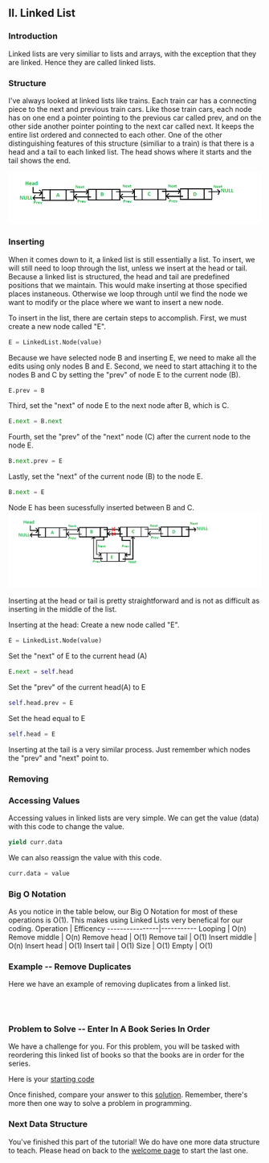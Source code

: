 ## II. Linked List
### Introduction
Linked lists are very similiar to lists and arrays, with the exception that they are linked. Hence they are called linked lists.

### Structure
I've always looked at linked lists like trains. Each train car has a connecting piece to the next and previous train cars. Like those train cars, each node has on one end a pointer pointing to the previous car called prev, and on the other side another pointer pointing to the next car called next. It keeps the entire list ordered and connected to each other.
One of the other distinguishing features of this structure (similiar to a train) is that there is a head and a tail to each linked list. The head shows where it starts and the tail shows the end.

![](DLLGfG.png)

### Inserting
When it comes down to it, a linked list is still essentially a list. To insert, we will still need to loop through the list, unless we insert at the head or tail. Because a linked list is structured, the head and tail are predefined positions that we maintain. This would make inserting at those specified places instaneous. Otherwise we loop through until we find the node we want to modify or the place where we want to insert a new node.

To insert in the list, there are certain steps to accomplish. 
First, we must create a new node called "E".
```python
E = LinkedList.Node(value)
```
Because we have selected node B and inserting E, we need to make all the edits using only nodes B and E.
Second, we need to start attaching it to the nodes B and C by setting the "prev" of node E to the current node (B). 
```python
E.prev = B
```
Third, set the "next" of node E to the next node after B, which is C.
```python
E.next = B.next
```
Fourth, set the "prev" of the "next" node (C) after the current node to the node E.
```python
B.next.prev = E
```
Lastly, set the "next" of the current node (B) to the node E.
```python
B.next = E
```
Node E has been sucessfully inserted between B and C.
![](DLLInsertGfG.png)


Inserting at the head or tail is pretty straightforward and is not as difficult as inserting in the middle of the list.

Inserting at the head:
Create a new node called "E".
```python
E = LinkedList.Node(value)
```
Set the "next" of E to the current head (A)
```python
E.next = self.head
```
Set the "prev" of the current head(A) to E 
```python
self.head.prev = E
```
Set the head equal to E
```python
self.head = E
```

Inserting at the tail is a very similar process. Just remember which nodes the "prev" and "next" point to.

### Removing


### Accessing Values
Accessing values in linked lists are very simple. We can get the value (data) with this code to change the value.
```python
yield curr.data
``` 
We can also reassign the value with this code.
```python 
curr.data = value
```

### Big O Notation
As you notice in the table below, our Big O Notation for most of these operations is O(1). This makes using Linked Lists very benefical for our coding.
Operation       | Efficency
----------------|-----------
Looping         | O(n)
Remove middle   | O(n)
Remove head     | O(1)
Remove tail     | O(1)
Insert middle   | O(n)
Insert head     | O(1)
Insert tail     | O(1)
Size            | O(1)
Empty           | O(1)

### Example -- Remove Duplicates
Here we have an example of removing duplicates from a linked list.

```python




```

### Problem to Solve -- Enter In A Book Series In Order 
We have a challenge for you. For this problem, you will be tasked with reordering this linked list of books so that the books are in order for the series.

Here is your [starting code](2-books.py)

Once finished, compare your answer to this [solution](2-books_solution.py).
Remember, there's more then one way to solve a problem in programming. 


### Next Data Structure
You've finished this part of the tutorial! We do have one more data structure to teach.
Please head on back to the [welcome page](0-welcome.md) to start the last one.